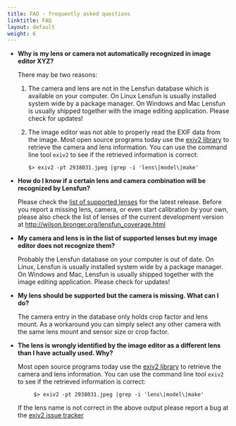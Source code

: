 ```yaml
---
title: FAQ - frequently asked questions
linktitle: FAQ
layout: default
weight: 6
---
```


* __Why is my lens or camera not automatically recognized in image editor XYZ?__

    There may be two reasons:
    1. The camera and lens are not in the Lensfun database which is available on your computer. 
       On Linux Lensfun is usually installed system wide by a package manager. On Windows and Mac
       Lensfun is usually shipped together with the image editing application. Please check for updates!

    2. The image editor was not able to properly read the EXIF data from the image. Most open 
       source programs today use the <a href="http://www.exiv2.org/">exiv2 library</a> to retrieve 
       the camera and lens information. You can use the command line tool `exiv2` to see if 
       the retrieved information is correct:

           $> exiv2 -pt 2938031.jpeg |grep -i 'lens\|model\|make'

* __How do I know if a certain lens and camera combination will be recognized by Lensfun?__

    Please check the <a href="/lenslist/">list of supported lenses</a> for the latest release. Before 
    you report a missing lens, camera, or even start calibration by your own, please also check the 
    list of lenses of the current development version at 
    <a href="http://wilson.bronger.org/lensfun_coverage.html">
    http://wilson.bronger.org/lensfun_coverage.html</a>

* __My camera and lens is in the list of supported lenses but my image editor does not recognize them?__

    Probably the Lensfun database on your computer is out of date. On Linux, Lensfun is usually 
    installed system wide by a package manager. On Windows and Mac, Lensfun is usually shipped 
    together with the image editing application. Please check for updates!

* __My lens should be supported but the camera is missing. What can I do?__

    The camera entry in the database only holds crop factor and lens mount. As a workaround you 
    can simply select any other camera with the same lens mount and sensor size or crop factor. 

* __The lens is wrongly identified by the image editor as a different lens than I have actually used. Why?__

    Most open source programs today use the <a href="http://www.exiv2.org/">exiv2 library</a> to 
    retrieve the camera and lens information. You can use the command line tool `exiv2` to see if 
    the retrieved information is correct:

           $> exiv2 -pt 2938031.jpeg |grep -i 'lens\|model\|make'

    If the lens name is not correct in the above output please report a bug at the 
    <a href="http://dev.exiv2.org/projects/exiv2/issues">exiv2 issue tracker</a>
    
